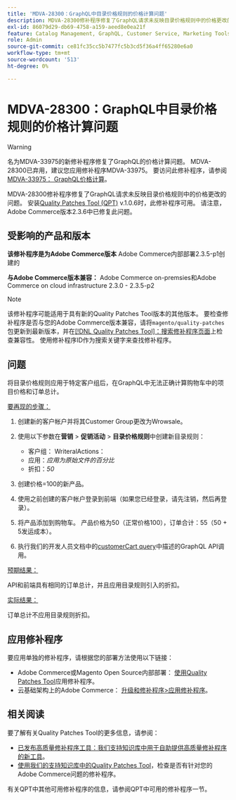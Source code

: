 ```yaml
---
title: 'MDVA-28300：GraphQL中目录价格规则的价格计算问题'
description: MDVA-28300修补程序修复了GraphQL请求未反映目录价格规则中的价格更改的问题。 安装Quality Patches Tool (QPT) v.1.0.6后，即可使用此修补程序。 请注意，Adobe Commerce版本2.3.6中已修复此问题。
exl-id: 86079d29-db69-4758-a159-aeed8e0ea21f
feature: Catalog Management, GraphQL, Customer Service, Marketing Tools, Orders, Price Rules
role: Admin
source-git-commit: ce81fc35cc5b7477fc5b3cd5f36a4ff65280e6a0
workflow-type: tm+mt
source-wordcount: '513'
ht-degree: 0%

---
```


# MDVA-28300：GraphQL中目录价格规则的价格计算问题

>[!WARNING]
>
>名为MDVA-33975的新修补程序修复了GraphQL的价格计算问题。 MDVA-28300已弃用，建议您应用修补程序MDVA-33975。 要访问此修补程序，请参阅[MDVA-33975： GraphQL价格计算](https://experienceleague.adobe.com/docs/commerce-knowledge-base/kb/support-tools/patches/mdva-33975-magento-patch-graphql-price-calculations.html)。

MDVA-28300修补程序修复了GraphQL请求未反映目录价格规则中的价格更改的问题。 安装[Quality Patches Tool (QPT)](/help/announcements/adobe-commerce-announcements/magento-quality-patches-released-new-tool-to-self-serve-quality-patches.md) v.1.0.6时，此修补程序可用。 请注意，Adobe Commerce版本2.3.6中已修复此问题。

## 受影响的产品和版本

**该修补程序是为Adobe Commerce版本** Adobe Commerce内部部署2.3.5-p1创建的

**与Adobe Commerce版本兼容：** Adobe Commerce on-premsies和Adobe Commerce on cloud infrastructure 2.3.0 - 2.3.5-p2

>[!NOTE]
>
>该修补程序可能适用于具有新的Quality Patches Tool版本的其他版本。 要检查修补程序是否与您的Adobe Commerce版本兼容，请将`magento/quality-patches`包更新到最新版本，并在[[!DNL Quality Patches Tool]：搜索修补程序页面](https://devdocs.magento.com/quality-patches/tool.html#patch-grid)上检查兼容性。 使用修补程序ID作为搜索关键字来查找修补程序。

## 问题

将目录价格规则应用于特定客户组后，在GraphQL中无法正确计算购物车中的项目价格和订单总计。

<u>要再现的步骤：</u>

1. 创建新的客户帐户并将其Customer Group更改为Wrowsale。
1. 使用以下参数在&#x200B;**营销** > **促销活动** > **目录价格规则**&#x200B;中创建新目录规则：
   * 客户组： WriteralActions：
   * 应用：*应用为原始文件的百分比*
   * 折扣：*50*


1. 创建价格=100的新产品。
1. 使用之前创建的客户帐户登录到前端（如果您已经登录，请先注销，然后再登录）。
1. 将产品添加到购物车。 产品价格为50（正常价格100），订单合计：55（50 + 5发运成本）。
1. 执行我们的开发人员文档中的[customerCart query](https://devdocs.magento.com/guides/v2.3/graphql/queries/customer-cart.html)中描述的GraphQL API调用。

<u>预期结果：</u>

API和前端具有相同的订单总计，并且应用目录规则引入的折扣。

<u>实际结果：</u>

订单总计不应用目录规则折扣。

## 应用修补程序

要应用单独的修补程序，请根据您的部署方法使用以下链接：

* Adobe Commerce或Magento Open Source内部部署： [使用Quality Patches Tool](https://devdocs.magento.com/guides/v2.4/comp-mgr/patching/mqp.html)应用修补程序。
* 云基础架构上的Adobe Commerce： [升级和修补程序>应用修补程序](https://devdocs.magento.com/cloud/project/project-patch.html)。

## 相关阅读

要了解有关Quality Patches Tool的更多信息，请参阅：

* [已发布高质量修补程序工具：我们支持知识库中用于自助提供高质量修补程序的新工具](/help/announcements/adobe-commerce-announcements/magento-quality-patches-released-new-tool-to-self-serve-quality-patches.md)。
* [使用我们的支持知识库中的Quality Patches Tool](/help/support-tools/patches-available-in-qpt-tool/check-patch-for-magento-issue-with-magento-quality-patches.md)，检查是否有针对您的Adobe Commerce问题的修补程序。

有关QPT中其他可用修补程序的信息，请参阅QPT中可用的修补程序一节。
